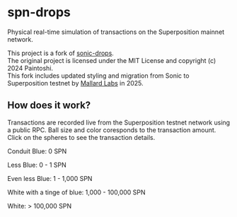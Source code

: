 # spn-drops

Physical real-time simulation of transactions on the Superposition mainnet network.

This project is a fork of [sonic-drops](https://github.com/paintoshi/sonic-drops).  
The original project is licensed under the MIT License and copyright (c) 2024 Paintoshi.  
This fork includes updated styling and migration from Sonic to Superposition testnet by [Mallard Labs](https://github.com/mallardlabs) in 2025.

## How does it work?

Transactions are recorded live from the Superposition testnet network using a public RPC.
Ball size and color coresponds to the transaction amount.
Click on the spheres to see the transaction details.


Conduit Blue: 0 SPN

Less Blue: 0 - 1 SPN

Even less Blue: 1 - 1,000 SPN

White with a tinge of blue: 1,000 - 100,000 SPN

White: > 100,000 SPN

